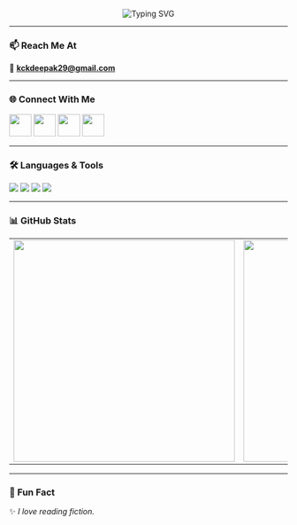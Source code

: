 <!-- <p align="center">
  <img src="https://github.com/kckDeepak/kckDeepak/assets/banner.png" alt="Welcome Banner" />
</p>
 -->

<p align="center">
  <img src="https://readme-typing-svg.demolab.com?font=Fira+Code&pause=1000&center=true&vCenter=true&multiline=true&width=500&lines=🚀Student+%7C+💻Full+Stack+Developer+%7C+🎓CSE'26;" alt="Typing SVG" />
</p>

---

### 📫 Reach Me At
📧 **kckdeepak29@gmail.com**

---

### 🌐 Connect With Me
<p align="left">
  <a href="https://linkedin.com/in/chaitanya-krishna-deepak" target="_blank"><img src="https://skillicons.dev/icons?i=linkedin" width="40"/></a>
  <a href="https://instagram.com/chaitanya_290605" target="_blank"><img src="https://skillicons.dev/icons?i=instagram" width="40"/></a>
  <a href="https://www.hackerrank.com/chaitanya_krishna_deepak" target="_blank"><img src="https://cdn.worldvectorlogo.com/logos/hackerrank.svg" width="40"/></a>
  <a href="https://leetcode.com/chaitanya_krishna_deepak" target="_blank"><img src="https://cdn.worldvectorlogo.com/logos/leetcode.svg" width="40"/></a>
</p>

---

### 🛠️ Languages & Tools

<p align="left">
  <img src="https://skillicons.dev/icons?i=c,cpp,java,python,javascript,dart,html,css" />
  <img src="https://skillicons.dev/icons?i=react,nextjs,nodejs,express,redux,flutter,django" />
  <img src="https://skillicons.dev/icons?i=mysql,mongodb,postgres,gcp,aws,docker,git,linux" />
  <img src="https://skillicons.dev/icons?i=figma,postman,github,vscode" />
</p>

---

### 📊 GitHub Stats

<table align="center">
  <tr>
    <td>
      <img src="https://github-readme-stats.vercel.app/api?username=kckDeepak&theme=tokyonight&hide_border=false&include_all_commits=false&count_private=false&title_color=1E90FF" width="400px" />
    </td>
    <td>
      <img src="https://nirzak-streak-stats.vercel.app/?user=kckDeepak&theme=tokyonight&hide_border=false&title_color=1E90FF" width="400px" />
    </td>
  </tr>
</table>

---

### 🚀 Fun Fact

✨ *I love reading fiction.*

